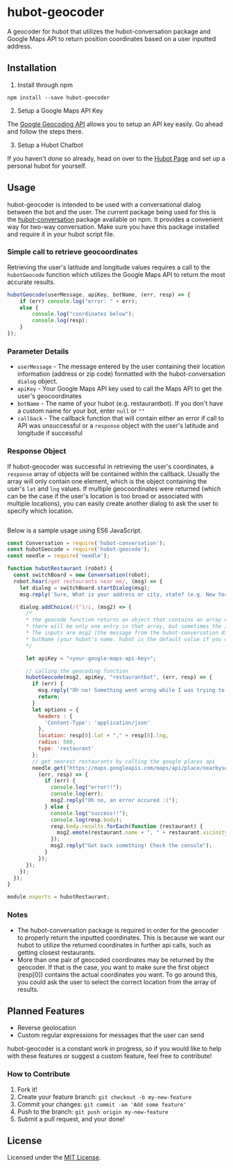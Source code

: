 # hubot-geocoder
A geocoder for hubot that utilizes the hubot-conversation package and Google Maps API to return position coordinates based on a user inputted address.

## Installation

1. Install through npm

```
npm install --save hubot-geocoder
```
2. Setup a Google Maps API Key

The [Google Geocoding API](https://developers.google.com/maps/documentation/geocoding/get-api-key) allows you to setup an API key easily. Go ahead and follow the steps there.

3. Setup a Hubot Chatbot

If you haven't done so already, head on over to the [Hubot Page](https://hubot.github.com) and set up a personal hubot for yourself.

## Usage

hubot-geocoder is intended to be used with a conversational dialog between the bot and the user. The current package being used for this is the [hubot-conversation](https://www.npmjs.com/package/hubot-conversation) package available on npm. It provides a convenient way for two-way conversation. Make sure you have this package installed and require it in your hubot script file. 

### Simple call to retrieve geocoordinates

Retrieving the user's latitude and longitude values requires a call to the `hubotGeocode` function which utilizes the Google Maps API to return the most accurate results.

```javascript
hubotGeocode(userMessage, apiKey, botName, (err, resp) => {
	if (err) console.log("error: " + err);
	else {
		console.log("coordinates below");
		console.log(resp);
	}
});
```
### Parameter Details

* `userMessage` - The message entered by the user containing their location information (address or zip code) formatted with the hubot-conversation `dialog` object.
* `apiKey` - Your Google Maps API key used to call the Maps API to get the user's geocoordinates
* `botName` - The name of your hubot (e.g. restaurantbot). If you don't have a custom name for your bot, enter `null` or `""`
* `callback` - The callback function that will contain either an error if call to API was unsuccessful or a `response` object with the user's latitude and longitude if successful

### Response Object

If hubot-geocoder was successful in retrieving the user's coordinates, a `response` array of objects will be contained within the callback. Usually the array will only contain one element, which is the object containing the user's `lat` and `lng` values. If multiple geocoordinates were returned (which can be the case if the user's location is too broad or associated with multiple locations), you can easily create another dialog to ask the user to specify which location.

```javascript

``` 

Below is a sample usage using ES6 JavaScript.

```javascript
const Conversation = require('hubot-conversation');
const hubotGeocode = require('hubot-geocode');
const needle = require('needle');

function hubotRestaurant (robot) {
  const switchBoard = new Conversation(robot);
  robot.hear(/get restaurants near me/, (msg) => {
    let dialog = switchBoard.startDialog(msg);
    msg.reply('Sure, What is your address or city, state? (e.g. New York, NY or 132 Main St, New York, NY)');

    dialog.addChoice(/(^)/i, (msg2) => {
      /*
      * the geocode function returns an object that contains an array of latitudes and longitudes. In most cases,
      * there will be only one entry in that array, but sometimes the inputted location may return more than one pair of coordinates.
      * The inputs are msg2 (the message from the hubot-conversation dialog function), apiKey (your google maps api key),
      * botName (your hubot's name. hubot is the default value if you don't have a custom bot set up.)
      */

      let apiKey = "<your-google-maps-api-key>";

      // calling the geocoding function
      hubotGeocode(msg2, apiKey, "restaurantbot", (err, resp) => {
        if (err) {
          msg.reply("Oh no! Something went wrong while I was trying to get your coordinates. Check back in a bit, I'll get on it!");
          return;
        }
        let options = {
          headers : {
            'Content-Type': 'application/json'
          },
          location: resp[0].lat + "," + resp[0].lng,
          radius: 500,
          type: 'restaurant'
        };
        // get nearest restaurants by calling the google places api
        needle.get("https://maps.googleapis.com/maps/api/place/nearbysearch/json?location="+options.location+"&radius=5000&type=restaurant&key="+apiKey,
          (err, resp) => {
            if (err) {
              console.log("error!!");
              console.log(err);
              msg2.reply("Oh no, an error occured :(");
            } else {
              console.log("success!!");
              console.log(resp.body);
              resp.body.results.forEach(function (restaurant) {
                msg2.emote(restaurant.name + ", " + restaurant.vicinity);
              });
              msg2.reply("Got back something! Check the console");
            }
          });
      });
    });
  });
}

module.exports = hubotRestaurant;
```

### Notes
* The hubot-conversation package is required in order for the geocoder to properly return the inputted coordinates. This is because we want our hubot to utilize the returned coordinates in further api calls, such as getting closest restaurants.
* More than one pair of geocoded coordinates may be returned by the geocoder. If that is the case, you want to make sure the first object (resp[0]) contains the actual coordinates you want. To go around this, you could ask the user to select the correct location from the array of results.

## Planned Features

* Reverse geolocation
* Custom regular expressions for messages that the user can send

hubot-geocoder is a constant work in progress, so if you would like to help with these features or suggest a custom feature, feel free to contribute!

### How to Contribute

1. Fork it!
2. Create your feature branch: `git checkout -b my-new-feature`
3. Commit your changes: `git commit -am 'Add some feature'`
4. Push to the branch: `git push origin my-new-feature`
5. Submit a pull request, and your done!

## License

Licensed under the [MIT License](./LICENSE.md).